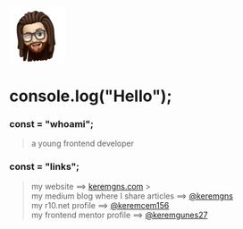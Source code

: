 ![](keremgns.png)


# console.log("Hello");



### const = "whoami";

> a young frontend developer



### const = "links";

> my website ==> [keremgns.com](keremgns.com) > <br>
> my medium blog where I share articles ==> [@keremgns](https://medium.com/@keremgns) <br>
> my r10.net profile ==> [@keremcem156](https://www.r10.net/profil/112590-keremcem156.html) <br>
> my frontend mentor profile ==> [@keremgunes27](https://www.frontendmentor.io/profile/keremgunes27) <br>

